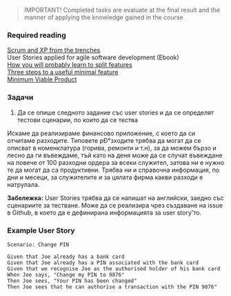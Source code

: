 > IMPORTANT! Completed tasks are evaluate at the final result and the manner of applying the knowledge gained in the  course 

### Required reading  
  [Scrum and XP from the trenches](http://www.infoq.com/minibooks/scrum-xp-from-the-trenches)  
  User Stories applied for agile software development (Ebook)  
  [How you will probably learn to split features](http://www.jbrains.ca/permalink/how-youll-probably-learn-to-split-features)  
  [Three steps to a useful minimal feature](http://www.jbrains.ca/permalink/three-steps-to-a-useful-minimal-feature)  
  [Minimum Viable Product](http://blog.crisp.se/2016/01/25/henrikkniberg/making-sense-of-mvp)   

### Задачи  
1. Да се опише следното задание със user stories и да се определят тестови сценарии, по които да се тества  

  Искаме да реализираме финансово приложение, с което да си отчитаме разходите. Типовете рÐ°зходите трябва да могат да се описват в номенклатура (горива, ремонти и т.н), за да можем бързо и лесно да ги въвеждаме, тъй като на деня може да се случат въвеждане на повече от 100 разходни ордера за всеки служител, затова ни е нужно те да могат да са продуктивни. Трябва ни и справочна информация, по дни и месеци, за служителите и за цялата фирма какви разходи е натрупала.  

  **Забележка:** User Stories трябва да се напишат на английски, заедно със сценариите за тестване. Може  да се реализира чрез създаване на issue в Github, в което да е дефинирана информацията за user story'то.  

### Example User Story 

```
Scenario: Change PIN

Given that Joe already has a bank card
Given that Joe already has a PIN associated with the bank card
Given that we recognise Joe as the authorised holder of his bank card
When Joe says, "Change my PIN to 9876"
Then Joe sees, "Your PIN has been changed"
Then Joe sees that he can authorise a transaction with the PIN 9876"
```
